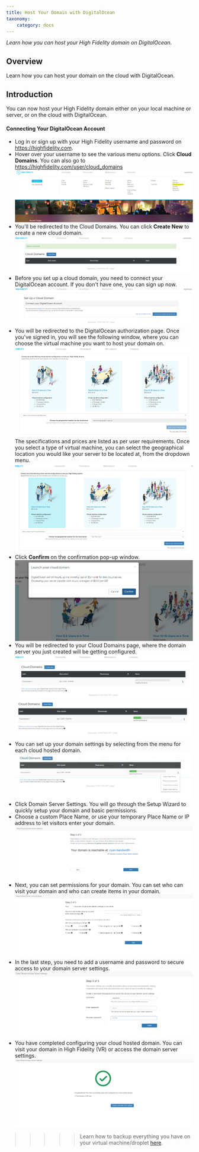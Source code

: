 ```yaml
---
title: Host Your Domain with DigitalOcean
taxonomy:
    category: docs
---
```


*Learn how you can host your High Fidelity domain on DigitalOcean.*

## Overview

Learn how you can host your domain on the cloud with DigitalOcean. 



## Introduction

You can now host your High Fidelity domain either on your local machine or server, or on the cloud with DigitalOcean. 

#### Connecting Your DigitalOcean Account

- Log in or sign up with your High Fidelity username and password on https://highfidelity.com.
- Hover over your username to see the various menu options. Click **Cloud Domains**. You can also go to https://highfidelity.com/user/cloud_domains ![](cloud-do-1.PNG)
- You'll be redirected to the Cloud Domains. You can click **Create New** to create a new cloud domain. ![](cloud-do-2.PNG)
- Before you set up a cloud domain, you need to connect your DigitalOcean account. If you don't have one, you can sign up now. ![](cloud-do-3.PNG)
- You will be redirected to the DigitalOcean authorization page. Once you've signed in, you will see the following window, where you can choose the virtual machine you want to host your domain on. ![](cloud-do-4.PNG)The specifications and prices are listed as per user requirements. Once you select a type of virtual machine, you can select the geographical location you would like your server to be located at, from the dropdown menu. ![](cloud-do-5.PNG)
- Click **Confirm** on the confirmation pop-up window.![](cloud-do-6.PNG)
- You will be redirected to your Cloud Domains page, where the domain server you just created will be getting configured. ![](cloud-do-7.PNG)![](cloud-do-8.PNG)
-  You can set up your domain settings by selecting from the menu for each cloud hosted domain. ![](cloud-do-9.PNG)
- Click Domain Server Settings. You will go through the Setup Wizard to quickly setup your domain and basic permissions. 
- Choose a custom Place Name, or use your temporary Place Name or IP address to let visitors enter your domain. ![](setup-wizard-3.PNG)
- Next, you can set permissions for your domain. You can set who can visit your domain and who can create items in your domain. ![](setup-wizard-4.PNG)
- In the last step, you need to add a username and password to secure access to your domain server settings. ![](setup-wizard-9.PNG)
- You have completed configuring your cloud hosted domain. You can visit your domain in High Fidelity (VR) or access the domain server settings. ![](setup-wizard-10.PNG)

>>>>> Learn how to backup everything you have on your virtual machine/droplet [here](https://www.digitalocean.com/help/technical/backup/).






